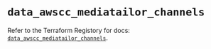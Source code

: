 # `data_awscc_mediatailor_channels`

Refer to the Terraform Registory for docs: [`data_awscc_mediatailor_channels`](https://registry.terraform.io/providers/hashicorp/awscc/0.70.0/docs/data-sources/mediatailor_channels).
